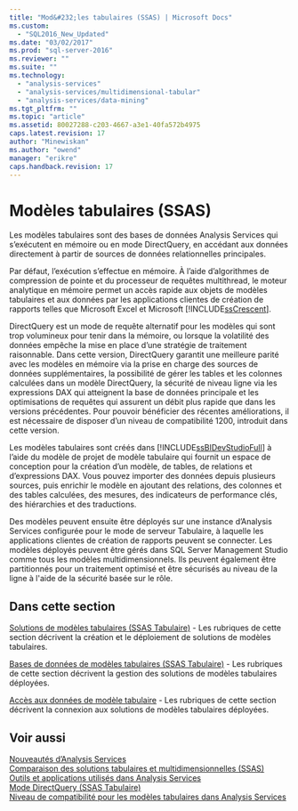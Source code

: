 ```yaml
---
title: "Mod&#232;les tabulaires (SSAS) | Microsoft Docs"
ms.custom: 
  - "SQL2016_New_Updated"
ms.date: "03/02/2017"
ms.prod: "sql-server-2016"
ms.reviewer: ""
ms.suite: ""
ms.technology: 
  - "analysis-services"
  - "analysis-services/multidimensional-tabular"
  - "analysis-services/data-mining"
ms.tgt_pltfrm: ""
ms.topic: "article"
ms.assetid: 80027288-c203-4667-a3e1-40fa572b4975
caps.latest.revision: 17
author: "Minewiskan"
ms.author: "owend"
manager: "erikre"
caps.handback.revision: 17
---
```

# Mod&#232;les tabulaires (SSAS)
  Les modèles tabulaires sont des bases de données Analysis Services qui s’exécutent en mémoire ou en mode DirectQuery, en accédant aux données directement à partir de sources de données relationnelles principales.  
  
 Par défaut, l’exécution s’effectue en mémoire. À l’aide d’algorithmes de compression de pointe et du processeur de requêtes multithread, le moteur analytique en mémoire permet un accès rapide aux objets de modèles tabulaires et aux données par les applications clientes de création de rapports telles que Microsoft Excel et Microsoft [!INCLUDE[ssCrescent](../../includes/sscrescent-md.md)].  
  
 DirectQuery est un mode de requête alternatif pour les modèles qui sont trop volumineux pour tenir dans la mémoire, ou lorsque la volatilité des données empêche la mise en place d’une stratégie de traitement raisonnable. Dans cette version, DirectQuery garantit une meilleure parité avec les modèles en mémoire via la prise en charge des sources de données supplémentaires, la possibilité de gérer les tables et les colonnes calculées dans un modèle DirectQuery, la sécurité de niveau ligne via les expressions DAX qui atteignent la base de données principale et les optimisations de requêtes qui assurent un débit plus rapide que dans les versions précédentes. Pour pouvoir bénéficier des récentes améliorations, il est nécessaire de disposer d’un niveau de compatibilité 1200, introduit dans cette version.  
  
 Les modèles tabulaires sont créés dans [!INCLUDE[ssBIDevStudioFull](../../includes/ssbidevstudiofull-md.md)] à l’aide du modèle de projet de modèle tabulaire qui fournit un espace de conception pour la création d’un modèle, de tables, de relations et d’expressions DAX. Vous pouvez importer des données depuis plusieurs sources, puis enrichir le modèle en ajoutant des relations, des colonnes et des tables calculées, des mesures, des indicateurs de performance clés, des hiérarchies et des traductions.  
  
 Des modèles peuvent ensuite être déployés sur une instance d’Analysis Services configurée pour le mode de serveur Tabulaire, à laquelle les applications clientes de création de rapports peuvent se connecter. Les modèles déployés peuvent être gérés dans SQL Server Management Studio comme tous les modèles multidimensionnels. Ils peuvent également être partitionnés pour un traitement optimisé et être sécurisés au niveau de la ligne à l'aide de la sécurité basée sur le rôle.  
  
## Dans cette section  
 [Solutions de modèles tabulaires &#40;SSAS Tabulaire&#41;](../../analysis-services/tabular-models/tabular-model-solutions-ssas-tabular.md) - Les rubriques de cette section décrivent la création et le déploiement de solutions de modèles tabulaires.
  
 [Bases de données de modèles tabulaires &#40;SSAS Tabulaire&#41;](../../analysis-services/tabular-models/tabular-model-databases-ssas-tabular.md) - Les rubriques de cette section décrivent la gestion des solutions de modèles tabulaires déployées.
  
 [Accès aux données de modèle tabulaire](../../analysis-services/tabular-models/tabular-model-data-access.md) - Les rubriques de cette section décrivent la connexion aux solutions de modèles tabulaires déployées.
  
## Voir aussi  
 [Nouveautés d’Analysis Services](../../analysis-services/what-s-new-in-analysis-services.md)   
 [Comparaison des solutions tabulaires et multidimensionnelles &#40;SSAS&#41;](../../analysis-services/comparing-tabular-and-multidimensional-solutions-ssas.md)   
 [Outils et applications utilisés dans Analysis Services](../../analysis-services/tools-and-applications-used-in-analysis-services.md)   
 [Mode DirectQuery &#40;SSAS Tabulaire&#41;](../../analysis-services/tabular-models/directquery-mode-ssas-tabular.md)   
 [Niveau de compatibilité pour les modèles tabulaires dans Analysis Services](../../analysis-services/tabular-models/compatibility-level-for-tabular-models-in-analysis-services.md)  
  
  